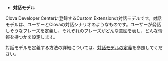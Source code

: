 * **対話モデル**

Clova Developer Centerに登録するCustom Extensionの対話モデルです。対話モデルは、ユーザーとClovaの対話シナリオのようなものです。ユーザーが発話しそうなフレーズを定義し、それぞれのフレーズがどんな意図を表し、どんな情報を持つかを設定します。

対話モデルを定義する方法の詳細については、[対話モデルの定義](/Design/Design_Guideline_For_Extension.md#DefineInteractionModel)を参照してください。

